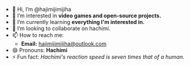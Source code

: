- 👋 Hi, I’m @hajimijimijiha
- 👀 I’m interested in **video games and open-source projects.**
- 🌱 I’m currently learning **everything I'm interested in.**
- 💞️ I’m looking to collaborate on hachimi.
- 📫 How to reach me:  
  - **Email:** hajimijimijiha@outlook.com
- 😄 Pronouns: **Hachimi**
- ⚡ Fun fact: *Hachimi's reaction speed is seven times that of a human.*

<!---
hajimijimijiha/hajimijimijiha is a ✨ special ✨ repository because its `README.md` (this file) appears on your GitHub profile.
You can click the Preview link to take a look at your changes.
--->
